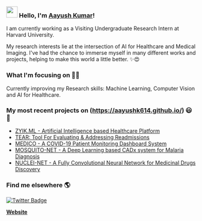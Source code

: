 <!--
**aayushk614/aayushk614** is a ✨ _special_ ✨ repository because its `README.md` (this file) appears on your GitHub profile. -->

### <img src="https://media.giphy.com/media/hvRJCLFzcasrR4ia7z/giphy.gif" width="30px"> Hello, I'm [Aayush Kumar](https://aayushk614.github.io/)!

I am currently working as a Visiting Undergraduate Research Intern at Harvard University.

My research interests lie at the intersection of AI for Healthcare and Medical Imaging. I've had the chance to immerse myself in many different works and projects, helping to make this world a little better. ✨😍

### What I'm focusing on 👨‍💻

Currently improving my Research skills: Machine Learning, Computer Vision and AI for Healthcare.<br />

### My most recent projects on (https://aayushk614.github.io/) 😃🧾
<!-- BLOG-POST-LIST:START -->
- [ZYIK.ML - Artificial Intelligence based Healthcare Platform](https://zyik.ml/)
- [TEAR: Tool For Evaluating & Addressing Readmissions](https://medisen.ga/)
- [MEDICO - A COVID-19 Patient Monitoring Dashboard System](http://zyik-medico.herokuapp.com/index.html)
- [MOSQUITO-NET - A Deep Learning based CADx system for Malaria Diagnosis](https://drive.google.com/file/d/1OoCqThpsm9N38eUTGNmxwRhVat8IxWVl/view)
- [NUCLEI-NET - A Fully Convolutional Neural Network for Medicinal Drugs Discovery](https://drive.google.com/file/d/15KHiumJixq8k2E9zTEwa4KEmsG4emGDv/view)
<!-- BLOG-POST-LIST:END -->

### Find me elsewhere 🌎
[![Twitter Badge](https://img.shields.io/badge/-Twitter-1ca0f1?style=flat-square&labelColor=1ca0f1&logo=twitter&logoColor=white&link=https://twitter.com/aayushk61466)](https://twitter.com/aayushk61466)


**[Website](https://aayushk614.github.io/)**

